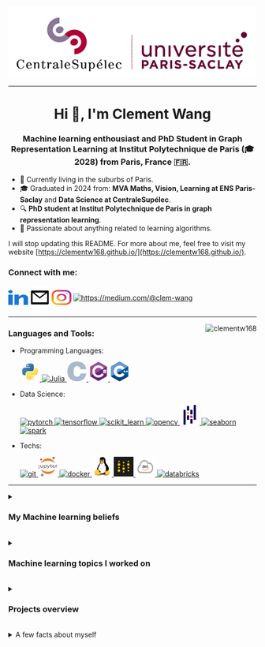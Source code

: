 <img align="center" src="assets/banners/CS-saclay.png" alt="banner"/>

---

<h1 align="center">Hi 👋, I'm Clement Wang</h1>
<h3 align="center">Machine learning enthousiast and PhD Student in Graph Representation Learning at Institut Polytechnique de Paris (🎓 2028) from Paris, France 🇫🇷.</h3>

- 🌴 Currently living in the suburbs of Paris.
- 🎓 Graduated in 2024 from: **MVA Maths, Vision, Learning at ENS Paris-Saclay** and **Data Science at CentraleSupélec**.
- 🔍 **PhD student at Institut Polytechnique de Paris in graph representation learning**.
- 🧐 Passionate about anything related to learning algorithms.

I will stop updating this README. For more about me, feel free to visit my website [https://clementw168.github.io/](https://clementw168.github.io/).

<h3 align="left">Connect with me:</h3>
<p align="left">
    <a href="https://linkedin.com/in/clem-wang" target="blank"><img align="center" src="assets/icon/linkedin.svg" alt="https://linkedin.com/in/clem-wang" height="30" width="40" /></a>
    <a href="mailto:clementwang.pro@gmail.com" target="blank"><img align="center" src="assets/icon/mail.png" alt="mailto:clementwang.pro@gmail.com" height="50" width="40" /></a>
    <a href="https://instagram.com/clement_wang_" target="blank"><img align="center" src="assets/icon/instagram.svg" alt="https://instagram.com/clement_wang_" height="30" width="40" /></a>
    <a href="https://medium.com/@clem-wang" target="blank"><img align="center" src="https://upload.wikimedia.org/wikipedia/commons/thumb/e/ec/Medium_logo_Monogram.svg/1200px-Medium_logo_Monogram.svg.png" alt="https://medium.com/@clem-wang" height="30" width="40" /></a>
</p>

---

<img align="right" src="https://github-readme-stats.vercel.app/api?username=clementw168&show_icons=true&theme=dark&locale=en&hide_border=true&include_all_commits=true&count_private=true" alt="clementw168" />

<h3 align="left">Languages and Tools:</h3>

- Programming Languages:
    <p align="left">
        <a href="https://www.python.org" target="_blank" rel="noreferrer"> <img src="assets/icon/python.svg" alt="python" width="40" height="40"/> </a>
        <a href="https://julialang.org/" target="_blank" rel="noreferrer"> <img src="https://upload.wikimedia.org/wikipedia/commons/thumb/1/1f/Julia_Programming_Language_Logo.svg/1200px-Julia_Programming_Language_Logo.svg.png" alt="Julia" width="40" height="40"/> </a>
        <a href="https://www.cprogramming.com/" target="_blank" rel="noreferrer"> <img src="https://raw.githubusercontent.com/devicons/devicon/master/icons/c/c-original.svg" alt="c" width="40" height="40"/> </a>
        <a href="https://www.w3schools.com/cs/" target="_blank" rel="noreferrer"> <img src="https://raw.githubusercontent.com/devicons/devicon/master/icons/csharp/csharp-original.svg" alt="csharp" width="40" height="40"/> </a>
        <a href="https://isocpp.org/" target="_blank" rel="noreferrer"> <img src="https://raw.githubusercontent.com/devicons/devicon/master/icons/cplusplus/cplusplus-original.svg" alt="cplusplus" width="40" height="40"/> </a>

    </p>

- Data Science:
    <p align="left">
        <a href="https://pytorch.org/" target="_blank" rel="noreferrer"> <img src="https://www.vectorlogo.zone/logos/pytorch/pytorch-icon.svg" alt="pytorch" width="40" height="40"/> </a>
        <a href="https://www.tensorflow.org" target="_blank" rel="noreferrer"> <img src="https://www.vectorlogo.zone/logos/tensorflow/tensorflow-icon.svg" alt="tensorflow" width="40" height="40"/> </a>
        <a href="https://scikit-learn.org/" target="_blank" rel="noreferrer"> <img src="https://upload.wikimedia.org/wikipedia/commons/0/05/Scikit_learn_logo_small.svg" alt="scikit_learn" width="40" height="40"/> </a>
        <a href="https://opencv.org/" target="_blank" rel="noreferrer"> <img src="https://www.vectorlogo.zone/logos/opencv/opencv-icon.svg" alt="opencv" width="40" height="40"/> </a>
        <a href="https://pandas.pydata.org/" target="_blank" rel="noreferrer"> <img src="https://raw.githubusercontent.com/devicons/devicon/2ae2a900d2f041da66e950e4d48052658d850630/icons/pandas/pandas-original.svg" alt="pandas" width="40" height="40"/> </a>
        <a href="https://seaborn.pydata.org/" target="_blank" rel="noreferrer"> <img src="https://seaborn.pydata.org/_images/logo-mark-lightbg.svg" alt="seaborn" width="40" height="40"/> </a>
        <a href="https://spark.apache.org/" target="_blank" rel="noreferrer"> <img src="https://spark.apache.org/images/spark-logo-trademark.png" alt="spark" width="40" height="40"/> </a>
    </p>

- Techs:
    <p align="left">
        <a href="https://git-scm.com/" target="_blank" rel="noreferrer"> <img src="https://www.vectorlogo.zone/logos/git-scm/git-scm-icon.svg" alt="git" width="40" height="40"/> </a>
        <a href="https://www.jupyter.org/" target="_blank" rel="noreferrer"> <img src="https://raw.githubusercontent.com/devicons/devicon/master/icons/jupyter/jupyter-original-wordmark.svg" alt="jupyter" width="40" height="40"/> </a>
        <a href="https://www.docker.com/" target="_blank" rel="noreferrer"> <img src="https://www.vectorlogo.zone/logos/docker/docker-icon.svg" alt="docker" width="40" height="40"/> </a>
        <a href="https://www.linux.org/" target="_blank" rel="noreferrer"> <img src="https://raw.githubusercontent.com/devicons/devicon/master/icons/linux/linux-original.svg" alt="linux" width="40" height="40"/> </a>
        <a href="https://wandb.ai/site" target="_blank" rel="noreferrer"> <img src=assets/icon/weights-and-biases.png alt="weights and biases" width="40" height="40"/> </a>
        <a href="https://aws.amazon.com/" target="_blank" rel="noreferrer"> <img src=assets/icon/aws.png alt="AWS" width="40" height="40"/> </a>
        <a href="https://www.databricks.com/" target="_blank" rel="noreferrer"> <img src="https://upload.wikimedia.org/wikipedia/commons/6/63/Databricks_Logo.png" alt="databricks" width="40" height="40"/> </a>


    </p>



---
<details>
<summary><h3> My Machine learning beliefs </h3></summary>
<br>

- Simpler is better
- If it does not work, there is a reason behind
- Theory unlocks imagination, experience brings intuition
- Theory is not enough, and experimenting takes time
- Solving a problem does not mean getting the best metric


</details>

<br>
<details>

<summary><h3> Machine learning topics I worked on </h3></summary> 
<br>

Classical Machine Learning:
- Regression, SVM
- XGBoost, Light GBM, CatBoost
- SHAP values, Anchor, LIME

Computer vision:
- Image classification and regression
- GAN
- Perceptual loss, neural style transfer, super-resolution
- Object detection: RCNNs, YOLOs
- Semantic segmentation
- Key points detection
- Few shot learning
- Self-supervised learning: SimCLR, BYOL, MoCO, SwAV, DINO

Text & Images
- CLIP, CLIP Seg, SAM
- Diffusion models: Stable diffusion, Dreambooth, ControlNet


NLP:
- Text classification
- LLMs fine-tuning, text generation

Speech:
- Voice activity detection
- Speech-to-text

Time series:
- DTW, dictionary learning
- Time series classification
- Breakpoint detection
- Adaptive Brownian bridge-based aggregation representation
- Self-supervised learning for time series

Game Theory and RL:
- Monte Carlo, Q-learning, TD(0), SARSA
- DQN, PPO
- PSRO

Graphs:
- Graph neural networks: GCN, GAT, GraphSAGE, GIN
- Graph representation learning

Other:
- Uncertainty estimation
- Spiking neural network
- Mixture density network


</details>

<br>


<details>

<summary><h3> Projects overview </h3></summary> 
<br>

<details>
<summary><h4> PhD Candidate at Institut Polytechnique de Paris and Mirakl - September 2025 to present </h4></summary>
<br>

![IP Paris banner](/assets/banners/ip-paris-banner.png)
![Mirakl banner](/assets/banners/mirakl-banner.jpeg)

I am currently a PhD candidate at Institut Polytechnique de Paris, supervised by [Thomas Bonald](https://perso.telecom-paristech.fr/bonald/Home_page.html).

I am working on graph representation learning, with a focus on self-supervised learning.


</details>

<details>
<summary><h4> Mirakl - Data scientist - December 2024 to August 2025 </h4></summary>
<br>

![Mirakl banner](/assets/banners/mirakl-banner.jpeg)

Mirakl is a French scale up that provides a SaaS platform for e-commerce companies to manage their operations. I worked as a data scientist on the Core team. After my Master thesis, I was wondering what my next step would be. I had been interested in the tech sector for a while.

<details>
<summary><h4> Delivery date estimation - December 2024 to August 2025 </h4></summary>
<br>

Beta version trailer|
:-----:|
[![Watch the video](https://vimeo.com/1090794835)](https://vimeo.com/1090794835) |

I built a delivery date estimation model for Mirakl. I built the model, validated the performances with the product team, deployed the model in production, and created a dashboard to monitor the model's performance.

The beta program started in July 2025 with three clients, providing delivery date estimations for 50k orders per week. The general release is planned for late September 2025.

Time series forecasting, Spark, Databricks, Airflow, MLFlow

</details>

<details>
<summary><h4> Product and sellers recommendations - July 2025 to August 2025 </h4></summary>
<br>

I built a product and sellers recommendations model for Mirakl. I was working on the proof of concept with other team members before the start of my PhD.

Recommender systems, Spark, Databricks

</details>

</details>

<details>
<summary><h4> Beacon Biosignals - Training a foundation model for EEG time series - May 2024 to Oct 2024 </h4></summary>
<br>

![Beacon Biosignals banner](/assets/banners/beacon-banner.png)

This was my Master thesis internship before graduating. I worked at Beacon Biosignals, an American startup. Beacon Biosignals develops cutting-edge neurotechnology and AI solutions for advanced healthcare applications.


I worked on training a foundation model for sleep EEG time series using self-supervised learning, adapting methods from computer vision such as contrastive learning and DINO to EEG data. This approach achieved 80.02% accuracy on sleep staging with 95% fewer labels, representing only a 2.6% performance drop compared to using fully annotated data.


</details>

<details>
<summary><h4> Google DeepMind x CentraleSupélec - Improving a Nash Equilibrium finding algorithm convergence - Oct 2023 to Apr 2024 </h4></summary>
<br>

![DeepMind banner](/assets/banners/DeepMind.png)

During my last year at CentraleSupélec, I had the chance to work with Google DeepMind on a research project from October 2023 to April 2024.

The goal of the project was to improve the convergence speed of FoReL based algorithms with population based ideas. We designed an algorithm and showed a huge gain of convergence speed on two-player zero-sum Normal form games. 

![Algorithm](https://raw.githubusercontent.com/tboulet/Algorithms-for-Normal-Form-Games/main/assets/mp_b_palforel.png)

Full report [here](https://raw.githubusercontent.com/tboulet/Algorithms-for-Normal-Form-Games/main/Project%20report.pdf).

Github repository [here](https://github.com/tboulet/Algorithms-for-Normal-Form-Games)



</details>

<details>
<summary><h4> Student projects - Last year at CentraleSupélec and MVA Master at ENS Paris-Saclay - Sept 2023 - Apr 2024 </h4></summary>
<br>

![CentraleSupélec banner](/assets/banners/CS-saclay.png)
![MVA banner](/assets/banners/MVA-banner.jpg)

After coming back from Germany, I started my last year at CentraleSupélec and the prestigious MVA Master at ENS Paris-Saclay. I was more focused on AI and I had a lot of theoretical courses. I had the chance to work on a lot of projects with a lot of different people. It was probably one of the most intense years of my life.

<details>
<summary><h5> Spiking Neural Networks </h5></summary>
<br>

Short one-week project on Spiking Neural Networks. We aimed to explain the behavior of a spiking neural network and we benchmarked the performance of SNNs on image classification and time series classification.

![Spiking NN basics](https://raw.githubusercontent.com/clementw168/Spiking-Neural-Networks-Benchmark/main/assets/LIF_model.png)

The code and the reports are available [here](https://github.com/clementw168/Spiking-Neural-Networks-Benchmark).

</details>

<details>
<summary><h5> Satellite images competition and publication </h5></summary>
<br>

The goal of this competition was to predict the leaf area index for each pixel of a satellite images captured by Sentinel 1 and 2. The competition took place in April 2023.

![Satellite data](https://raw.githubusercontent.com/clementw168/LeafNothingBehind/main/assets/data.png)

The repository of the code is [here](https://github.com/clementw168/LeafNothingBehind). 


Our paper got accepted at the [2023 Big Data from Space (BiDS) conference](https://www.bigdatafromspace2023.org/) that took place from 6 to 9 November 2023 in Vienna, Austria. The paper is available [here](https://raw.githubusercontent.com/clementw168/LeafNothingBehind/main/assets/paper.pdf).



</details>

<details>
<summary><h5> Implementation of ABBA symbolic representation of time series </h5></summary>
<br>

Part of the [Machine Learning for Time Series course](http://www.laurentoudre.fr/ast.html) of Laurent Oudre. Implementation of two papers on time series representation.

![LSTM on raw dataset](https://raw.githubusercontent.com/clementw168/abba-lstm/main/assets/raw-lstm-sunspots.png)
![LSTM on ABBA](https://raw.githubusercontent.com/clementw168/abba-lstm/main/assets/abba-lstm-sunspots.png)

Full report [here](https://raw.githubusercontent.com/clementw168/abba-lstm/main/report.pdf).

Github repository [here](https://github.com/clementw168/abba-lstm)

References:

Elsworth, S., & Güttel, S. (2020). ABBA: Adaptive Brownian bridge-based symbolic aggregation of time series. Data Mining and Knowledge Discovery, 34(4), 1175-1200. [Link](https://arxiv.org/abs/2003.12469).
Elsworth, S., & Güttel, S. (2020). Time series forecasting using LSTM networks: A symbolic approach. arXiv preprint arXiv:2003.05672. [Link](https://arxiv.org/abs/2003.05672).

</details>

<details>
<summary><h5> Text-based molecule retrieval </h5></summary>
<br>

Part of the [Advanced learning for text and graph data course](https://www.master-mva.com/cours/cat-advanced-learning-for-text-and-graph-data-altegrad/) of Michalis Vazirgiannis. The goal was to retrieve molecules from a text query.

![Architecture](https://raw.githubusercontent.com/clementw168/Altegrad-Kaggle/main/graph_text_contrastive.png)

Full report [here](https://raw.githubusercontent.com/clementw168/Altegrad-Kaggle/main/report.pdf).

Github repository [here](https://github.com/clementw168/Altegrad-Kaggle)

</details>

<details>
<summary><h5> Mixture density networks </h5></summary>
<br>

Part of the [Probabilistic Graphical Models and Deep Generative Models course](https://lmbp.uca.fr/~latouche/mva/IntroductiontoProbabilisticGraphicalModelsMVA.html) of Pierre Latouche and Pierre-Alexandre Mattei. The goal was to implement mixture density networks and evaluate their efficiency on several datasets.

![Poster](https://raw.githubusercontent.com/clementw168/mixture-density-net/main/assets/poster.jpg)

Full report [here](https://raw.githubusercontent.com/clementw168/mixture-density-net/main/assets/report.pdf).

Github repository [here](https://github.com/clementw168/mixture-density-net)

Poster [here](https://raw.githubusercontent.com/clementw168/mixture-density-net/main/assets/poster.pdf)

</details>

<details>
<summary><h5> Lymphocytosis classification </h5></summary>
<br>

Part of the [Deep learning for medical imaging course](https://www.aramislab.fr/teaching/DLMI-2020-2021/) of Olivier Colliot and 
Maria Vakalopoulou.


This project focuses on developing an automated system to distinguish between reactive and tumoral lymphocytosis using blood smear images and patient attributes. The dataset includes samples from 204 patients, with 142 for training and 42 for testing, collected from the Lyon Sud University Hospital. The goal is to assist clinicians in identifying cases requiring flow cytometry, reducing costs and improving diagnostic accuracy.

Github repository [here](https://github.com/clementw168/Lymphocytosis-classification)



</details>

<details>
<summary><h5> Flappy bird RL </h5></summary>
<br>

Part of the Reinforcement learning course of [Stergios Christodoulidis](https://stergioc.github.io/). The goal was to implement simple reinforcement learning algorithms to play Flappy Bird.

![Flappy bird](https://raw.githubusercontent.com/clementw168/Flappy-Bird-RL/main/TFB_agent.gif)

Full report [here](https://raw.githubusercontent.com/clementw168/Flappy-Bird-RL/main/report.pdf).

Github repository [here](https://github.com/clement168/Flappy-Bird-RL)

</details>

<details>
<summary><h5> Prey Predator simulation </h5></summary>
<br>

Part of the Reinforcement learning course of [Stergios Christodoulidis](https://stergioc.github.io/). This project simulates a prey-predator environment. Reinforcement learning is used to learn the behavior of each agent. To encourage cooperation, we used the MADDPG algorithm.

![Prey Predator](https://raw.githubusercontent.com/antoine311200/prey-predator-rl/main/assets/demo.gif)

Full report [here](https://raw.githubusercontent.com/antoine311200/prey-predator-rl/main/report.pdf).

Github repository [here](https://github.com/antoine311200/prey-predator-rl)

Poster [here](https://raw.githubusercontent.com/antoine311200/prey-predator-rl/main/assets/poster.pdf)


</details>

<details>
<summary><h5> NLP: emotion classification </h5></summary>
<br>

Part of the [Natural Language Processing course](https://sites.google.com/view/dsba-nlp-course/home?authuser=0) of Naver Labs Europe. The project consists in classifying between three labels (neutral / positive / negative) how a sentence is perceived given an aspect of it (wether it is about the food quality, the general ambiance and so on) highlighted by a specific word in the sentence.

![Emotion classification](https://raw.githubusercontent.com/antoine311200/nlp-aspect-term-polarity/main/images/sample.png)

We fine-tuned DistilBert for that specific task.

![Architecture](https://raw.githubusercontent.com/antoine311200/nlp-aspect-term-polarity/main/images/model.png)

More details in the [repository](https://github.com/antoine311200/nlp-aspect-term-polarity)

</details>


<details>
<summary><h5> Graph Neural Network benchmark on Twitch dataset </h5></summary>
<br>

Part of the [Machine Learning on Network Science course](https://fragkiskos.me/teaching/MLNS-S22/) of Fragkiskos Malliaros. The goal was to benchmark different architectures on the Twitch dataset on several classification and regression tasks.

![Learning curves](https://raw.githubusercontent.com/clementw168/mlns_twitch_project/main/assets/learning_curves.png)

Full report [here](https://raw.githubusercontent.com/clementw168/mlns_twitch_project/main/assets/report.pdf).

Github repository [here](https://github.com/clementw168/mlns_twitch_project)

</details>

<details>
<summary><h5> Averaging Weights Leads to Wider Optima and Better Generalization </h5></summary>
<br>

Part of the [Bayesien Machine Learning course](https://github.com/rbardenet/bml-course) of Rémi Bardenet. The goal was to implement the paper "Averaging Weights Leads to Wider Optima and Better Generalization" by Pavel Izmailov, Dmitrii Podoprikhin, Timur Garipov, Dmitry Vetrov, Andrew Gordon Wilson.


Loss landscape comparison for MobileNet V2 on CIFAR100|
:-----:|
![Visualization](https://raw.githubusercontent.com/ThomasLEMERCIER/BayesianML-SWA/main/runs/cifar100_mobilenet.png)|


Full report [here](https://raw.githubusercontent.com/ThomasLEMERCIER/BayesianML-SWA/main/BayesianML_Report.pdf).

Github repository [here](https://github.com/ThomasLEMERCIER/BayesianML-SWA)

</details>

<details>
<summary><h5> Implicit acceleration by overparameterization </h5></summary>
<br>

Part of the [Theoretical Principles of Deep Learning course](https://hedi-hadiji.github.io/tdl-page/intro.html) of Hedi Hadiji. The goal was to reimplement the paper [Arora, S., Cohen, N., & Hazan, E. (2018, July). On the optimization of deep networks: Implicit acceleration by overparameterization. In International Conference on Machine Learning (pp. 244-253). PMLR.
](https://arxiv.org/abs/1802.06509)

![Learning curves](https://raw.githubusercontent.com/clementw168/Implicit-acceleration-by-overparametrization/main/assets/learning_curves.png)

Full report [here](https://raw.githubusercontent.com/clementw168/Implicit-acceleration-by-overparametrization/main/assets/report.pdf).

Presentation slides [here](https://raw.githubusercontent.com/clementw168/Implicit-acceleration-by-overparametrization/main/assets/slides.pdf).

Github repository [here](https://github.com/clementw168/Implicit-acceleration-by-overparametrization)


</details>

</details>

<details>
<summary><h4> Etandex - Analyzing business opportunities - Aug 2023 </h4></summary> 
<br>

<img align="center" src="assets/banners/etandex.png" alt="banner"/>

Right before coming back from Germany, I accepted a short mission of 1 months as a Freelance Data analyst at Etandex. 

The project consisted of predicting the potential of a commercial opportunity. The client wanted deep insights on how to explain the predictions of the algorithms. 

SHAP value summary plot|
:-----:|
![Visualization](assets/images/shap.png)|

XGBoost, SHAP value, LIME, Anchor

</details>

<details>
<summary><h4> Photogen AI - Founding a startup on Diffusion models and putting it into production - Dec 2022 to Jul 2023 </h4></summary> 
<br>

![Photogen banner](assets/banners/photogen.jpg)

App trailer|
:-----:|
[![Watch the video](http://img.youtube.com/vi/JS4UvhSgFzs/0.jpg)](https://youtu.be/JS4UvhSgFzs?si=a9LCaDQD6BRvJYIZ) |



I got inspired by my internship in a Start-up in the United States. At the same time, I got really interested in Generative AI. A friend of mine invited me to create Photogen AI. The idea was to sell AI-generated images of the customers. 

<details>
<summary><h5> Dreambooth adaptation to realistic images </h5></summary> 
<br>

DreamBooth: Fine Tuning Text-to-Image Diffusion Models for Subject-Driven Generation (CVPR 2023) was published and a lot of AI avatar apps popped out of nowhere. However, no one could generate qualitative realistic images. We focused on that, and after a few tricks with Dreambooth, we got decent to really good results. 

In front of the Eiffel Tower| In front of the Kremlin | In Rome | Professional picture
:-----:|:-----:|:-----: | :-----:
![In front of the Eiffel Tower](assets/images/in%20front%20of%20the%20eiffel%20tower.jpg)| ![In front of the Kremlin](assets/images/in%20front%20of%20the%20Kremlin.jpg)| ![In Rome](assets/images/in%20Rome.jpg)| ![Professional Picture](assets/images/professional%20picture.jpg)| 


Automatic 1111, Hugging face, diffusers
Dreambooth, Stable diffusion

</details>

<details>
<summary><h5> Implementation of AWS infrastructure and costs optimization </h5></summary> 
<br>

AWS Dashboard|
:-----:|
![AWS Dashboard](assets/images/aws.png)|

Turning all tests on Google Colab to production on AWS. Creating dashboards and alerts to monitor errors.

Two production pipelines on AWS:
- Inference with dynamic autoscaling group with warmup. Automatic scaling based on the monitoring of the number of SQS messages. 
- Dreambooth fine-tuning with AWS Batch.

AWS, Docker, Fast API


</details>

<details>
<summary><h5> Paris Gen AI Hackathon </h5></summary> 
<br>
One weekend competition on any technical subject related to Generative AI. 

I worked on how to decrease the number of required images for Dreambooth. It became a huge literature review and testing of the latest repositories on Pose Transfer, Instruct pix2pix, pictures light adaptation, Background matting, etc.

Visualization. Prompt: Wearing a red suit at Cannes|
:-----:|
![Visualization](assets/images/replacement.png)|

</details>

<details>
<summary><h5> Multi people image generation </h5></summary> 
<br>

A few weeks of work on group photo generation with personalized Dreambooth weights.

Here are some visualizations for the following prompts:

Positive: fantasy themed portrait of {token} with a unicorn horn party hat, vibrant rich colors, pink and blue mist, rainbow, magical atmosphere, drawing by ilya kuvshinov:1.0, Miho Hirano, Makoto Shinkai, Albert Lynch, 2D

Negative: pictures from afar, bad glance, signature, black and white pictures

Positive: digital oil painting of {token} (with a comically large head:1.2), big forehead, (fisheye:1.1), unrealistic proportions, portrait, caricature, closeup, rich vibrant colors, ambient lighting, 4k, HQ, concept art, illustration, ilya kuvshinov, lois van baarle, rossdraws, detailed, trending on artstation

Negative: bad glance, signature, pictures from afar, black and white pictures



| ![Image1](assets/images/group_dream_1.png)| ![Image2](assets/images/group_dream_2.png)| ![Image3](assets/images/group_dream_3.png)|
|-|-|-|
| ![Image4](assets/images/group_caricature_1.png)| ![Image5](assets/images/group_caricature_2.png)| ![Image6](assets/images/group_caricature_3.png)|

CLIP Seg, Background Matting, ControlNet, Dreambooth

</details>


</details>



<details>
<summary><h4> Stryker - 3D surgery tools tracking from a single RGB camera - Feb 2023 to Jul 2023 </h4></summary> 
<br>

<img align="center" src="assets/banners/stryker.jpg" alt="banner"/>

Before coming back to the university, I decided to do another internship abroad. I got an opportunity at Stryker in Freiburg, Germany. 

I had the chance to work in the R&D department of a big company and also to try the medical field. I liked the environment of a big company and the people I met there. I also enjoyed working in Medtech as I felt that my work had a real meaning in saving lives. 

3D Computer vision, Key points detection, triangulation, subpixel coordinate regression

</details>



<details>
<summary><h4> Polygon Technologies - Diagnostic assistance with AI - Aug 2022 to Jan 2023 </h4></summary> 
<br>

![Polygon banner](assets/banners/polygon-banner.png)

Six months internship at Polygon. [Polygon](https://hellopolygon.com/) is a new kind of psychology practice that provides remote diagnostics for dyslexia, ADHD, and other learning differences. The company is based in Santa Monica, California, United States. 


<details>

<summary><h5> Diagnostic assistance with AI </h5></summary> 
<br>


I worked on a project to assist diagnosis of learning differences. The global idea is that we record testing sessions of patients with a camera. 

From these videos, we extract all the useful information as time series. And then, we use these time series to understand what happened at what moment because of what. This approach gets rid of high-dimensional video data. At the same time, it makes the global pipeline much more interpretable which is so important in the medical field where mistakes can cost a lot.


Here is a list of key features I worked on:
- Unifying all the data on AWS Storage
- Data cleaning and standardization
- Voice activity detection with Gaussian mixture models
- 3D face landmarks detection with Face alignment nets
- Benchmarking speech-to-text solutions (Whisper, AWS Transcribe, ...)
- Setting up AWS Batch pipelines to optimize feature extraction costs
- Time series visualization with Plotly and Streamlit
- Time series classification and breakpoint detection

AWS, Docker, Pytorch, Steamlit, Plotly

Face landmarks detection, Voice activity detection, Speech-to-text, Time series classification, and breakpoint detection


</details>


</details>


<details>
<summary><h4> Machine learning consultant at Paris Digital Lab / Digital Tech Year - Various Computer vision projects for companies - Feb 2022 to Jul 2022 </h4></summary> 
<br>

![PDL banner](/assets/banners/paris_digital_lab.jpg)

After one and half years of studying general engineering, I wanted to discover the professional world so I started my one-and-half-year gap year.

My first internship was with the Paris Digital Lab, a tech consulting company as a Machine learning consultant. I did 3 projects of 7 weeks with different companies, each of them with a Minimal viable product at the end following Scrum methodology. 

Consulting was not my thing. Even though projects can be very different and challenging, most of the time, they were theoretically too simple and I had no right to choose what to work on.  

<details>
<summary><h5> Confidential company, YoloV3 on radio wave detection </h5></summary> 
<br>

This project was about detecting and classifying radio signals in the IQ format. The IQ format is a time series of complex numbers, representing two orthogonal components of a radio signal.

A visualization of the Fast Fourier Transform of the signal was enough to convince us that Object detection was a good way to solve that problem. 

YOLOv3 achieved 0.95 mAP @ IOU 0.5 on the task.

Pytorch, YOLO, RCNN, Object detection, Unet, Semantic segmentation, signal processing


</details>

<details>
<summary><h5> L'Oréal Research&Innovation, Retrieving lipstick from selfies </h5></summary> 
<br>

This project is about lipstick retrieval from a selfie. The approach is to first, find the lips with Face landmarks detection, then crop on these lips and predict the optical properties of the lipstick. From these properties, find the best fit in a database of lipsticks. 

I used Dlib out-of-the-box for the face landmarks detection. The regression task was made with a regression CNN. And then the matching was a weighted L2 score on optical properties.

The available data was generated with a GAN. For the colors, I had to move into the LAB space to have a perceptual distance. The client also wanted an estimation of the uncertainty for each prediction so I implemented [Deep evidential regression](https://arxiv.org/abs/1910.02600).

Tensorflow, Deep regression, Uncertainty estimation, Dlib


</details>

<details>
<summary><h5> Oorion, Personalized object detection with CLIP </h5></summary> 
<br>

This one is an exploration of everything that can be done to personalize detected objects and add classes to YOLOv5 with the minimum amount of manual annotation. 

I did a huge literature review of Few-shot image classification, few-shot object detection, class agnostic detection, open-world object detection, CLIP, Referring expression comprehension.

The research in zero-shot learning got so hot at that time. I designed a solution with a class-agnostic detector and CLIP on top of it. It achieved 0.20 mAP on COCO. However, a few days before the end of my internship, [One for all](https://arxiv.org/abs/2202.03052) was released, and could do the same better and faster. 

Pytorch, Hugging face
Few-shot image classification, few-shot object detection, class agnostic detection, open-world object detection, CLIP, Referring expression comprehension


</details>

</details>


<details>
<summary><h4> Automatants, AI student organization - President and various Machine learning projects for fun - Oct 2020 to Jan 2022 </h4></summary> 
<br>

![Automatants banner](assets/banners/automatants-banner.jfif)

[Automatants](https://automatants.cs-campus.fr/) is the AI student organization of CentraleSupélec. It promotes Machine learning at CentraleSupélec, gathering skills and sharing knowledge through courses, events, competitions, and projects.
While I was in my 3rd year, I joined this association out of curiosity and I was the President of it in my 4th year.

<details>
<summary><h5> President of the association </h5></summary>
<br>
From January 2021 to January 2022, I was the President of this student organization. It was probably the most fulfilling experience of my life. 20 people, tens of events, competitions, and so much fun.

Here are some images: 


![Group photo](assets/images/automatants.png )
![Deep learning course](assets/images/formation.png)
![Presentation event](assets/images/jdb.jpg)
![Event](assets/images/bouge_la_science.png)


</details>

<details>
<summary><h5> GAN: Cat generator  </h5></summary> 
<br>

Generated cats|
:-----:|
![Generated cats](assets/images/gan.png)|

This was my very first Deep learning personal project. The goal was to generate cat images. I got a dataset from the internet and I took my very first step in Deep learning.

I started with a simple DCGAN, then a GAN with residual connexions changed the loss to a Wasserstein loss, and at the end I trained Progressive GAN. I read the papers for Style GAN but did not implement it.

To make it public, I served it on the website of my association with Tensorflow JS. Try it [here](https://automatants.cs-campus.fr/projects/cat-generator).


Tensorflow, Keras, Tensorflow JS
GAN, Resnet, Progressive GAN, Wasserstein loss, Style GAN

</details>

<details>
<summary><h5> Perceptual loss: Neural Style Transfer  </h5></summary> 
<br>

Neural Stryle Transfer Visualization|
:-----:|
![Visualization of NST](assets/images/nst.png)|

After GANs, I got hooked on perceptual losses. The idea of designing a "perceptual loss" instead of using a pixel-wise loss was so interesting that I had to implement it. 

After implementing the vanilla version of neural style transfer, I wanted to have a quicker method to get stylish images so I implemented fast neural style transfer. It consists in using a generator network to directly transform an image to minimize perceptual loss. I managed to transfer style in real time from my camera. 

Tensorflow, Keras, OpenCV
Perceptual loss, Neural style transfer, Fast NST, VGG loss

</details>

<details>
<summary><h5> Imbalanced classification </h5></summary> 
<br>

Visualization of the dataset|
:-----:|
![Quickdraw Dataset](assets/images/quickdraw.jpg)|

Winning a competition on imbalanced image classification. This competition was the occasion to apply everything I learned in one year.

My best model was an ensemble of MobileNetv2 nets trained with semi-supervised learning and a lot of regularization (label smoothing, dropout, weight decay).

[Here](https://github.com/clementw168/Imbalanced-Quickdraw) is the repository of my code for more details.

TensorFlow, Keras
Imbalanced dataset, Resnet, MobileNetv2, ShuffleNetv2, Few-shot image classification, Semi-supervised learning, Regularization

</details> 

<details>
<summary><h5> Genetic algorithm for mazes </h5></summary> 
<br>

Visualization of the game|
:-----:|
![Image of the game](assets/images/genetic-maze.png)|

This project solves a maze game only knowing the distance to the exit. When the game begins, the player has to provide a list of moves (right, left, top, right). Then the environment returns the distance to the exit after following the list of moves. 

I used a genetic algorithm to solve this game only for the sake of having fun with a genetic algorithm.

The corresponding repository is [here](https://github.com/clementw168/Genetic-Maze)


OOP, Genetic algorihtm, Pygame


</details>

</details> 


<details>
<summary><h4> ViaRézo, tech student association - Oct 2022 to Feb 2023 </h4></summary> 
<br>

![ViaRézo banner](/assets/banners/viarezo.jpg)

[ViaRézo](https://viarezo.fr/) is the tech student association of CentraleSupélec. It provides internet access and many web services (mailing lists, VMs, social media, etc.) to more than 2000 students.

I joined this association at the same time as Automatants but I gradually left because of the lack of theoretical challenge. 

<details>
<summary><h5> Website CI/CD - Gitlab </h5></summary> 
<br>

Creating CI/CD scripts on existing WebApps. Quality checkers, unit tests, automatic deployment.

Workflow, CI/CD, Gitlab, GitHub

</details>

<details>
<summary><h5> Personal website </h5></summary> 
<br>

Create a simple website with a Node JS Backend, and "handmade" Frontend with HTML and CSS. Encapsulating it with Docker and deploying it on a VM. 

VM, Docker, Node JS, HTML, CSS

</details>

</details> 

<details>

<summary><h4> Student projects - 3rd and 4th years at CentraleSupélec - Sept 2020 to Jan 2022 </h4></summary> 
<br>

![CentraleSupélec banner](/assets/banners/CS-saclay.png)

As a student, I was still not sure what I wanted to do in my life. After a Bachelor's in maths, physics, and algorithmics I got into one of the best universities in France. That's when I started to try out different things...

<details>
<summary><h5> Game Jam: 3D Horror Game </h5></summary>
<br>

Game trailer|
:-----:|
[![Watch the video](https://drive.google.com/thumbnail?id=1N7Q-E08OffNUhwCf3AvRQVnei_BoTcfR)](https://drive.google.com/file/d/1N7Q-E08OffNUhwCf3AvRQVnei_BoTcfR/view?usp=drive_link) |

My very first group coding project with a team of 5 people. We designed and developed a 3D Horror Game on Unity in C# within 1 week.

I mainly worked on the interactions with the environment, the fighting gameplay, and mobs' behavior.

You can download the game [here](https://drive.google.com/file/d/1QAxTDq3LyYiQcaBdpUdU7sxK0e0sgb4l/view?usp=drive_link).

Unity, Blender, C#

</details>

<details>
<summary><h5> French Robotic Cup </h5></summary> 
<br>

Our robot           | Photo of the playground
:-------------------------:|:-------------------------:
![Photo of our robot](assets/images/croc_1.jpg)  |  ![Photo of the playground](assets/images/croc_2.jpg)

Building an autonomous robot that moves in a defined environment and moves objects within a team of 11 people in about one year.

We had a fixed camera outside of the game board. I worked on the localization of the robot, the detection of the objects and obstacles from the camera, and the transmission of this information. 

OpenCV, Python, Bluetooth

</details>

<details>
<summary><h5> Medical data analysis with unsupervised methods </h5></summary> 
<br>

![Logo of Pasteur institut](assets/images/pasteur.jpg) 

One-week project in collaboration with the Pasteur institute. Study of links between genes from reactions to different stimuli on R. 

R Studio, Unsupervised learning, PCA, Joint graphical lasso

</details>

<details>
<summary><h5> Tabular data competition: Classification of buildings from geodata and metadata </h5></summary> 
<br>

Visualization of geo data|
:-----:|
![Visualization of geo data](assets/images/tabular_compet.jpg)|

Ranked 2nd over 72 in a course competition on tabular data competition.

Full report [here](assets/appendix/ml_course_kaggle_report.pdf).

Tabular data, XGBoost, Feature engineering, Light GBM, CatBoost, Random forest

</details>

</details>

</details>


<br>

<details>

<summary> A few facts about myself </summary> 
<br>

- I was born Asian, grew up in a French environment and lived in the US and in Germany for 6 months.
- I am a sports addict: volleyball, bouldering, spikeball, running, biking...
- There is no fun if I don't aim for the best. Being competitive brings so much and it is ok not to be the best. 
- I love both spending my time reading philosophy in a silent park and partying with friends.
- One day, I was playing basketball to cool down after an exam. I slipped on a clementine and broke my ankle. Then I walked with crutches for 2 months. 

</details>

